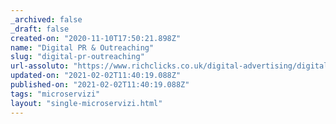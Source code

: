 ```yaml
---
_archived: false
_draft: false
created-on: "2020-11-10T17:50:21.898Z"
name: "Digital PR & Outreaching"
slug: "digital-pr-outreaching"
url-assoluto: "https://www.richclicks.co.uk/digital-advertising/digital-pr-outreaching"
updated-on: "2021-02-02T11:40:19.088Z"
published-on: "2021-02-02T11:40:19.088Z"
tags: "microservizi"
layout: "single-microservizi.html"
---
```



